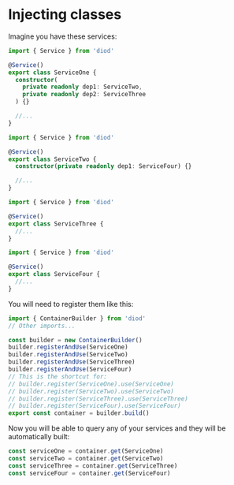 # Injecting classes

Imagine you have these services:

```ts
import { Service } from 'diod'

@Service()
export class ServiceOne {
  constructor(
    private readonly dep1: ServiceTwo,
    private readonly dep2: ServiceThree
  ) {}

  //...
}
```

```ts
import { Service } from 'diod'

@Service()
export class ServiceTwo {
  constructor(private readonly dep1: ServiceFour) {}

  //...
}
```

```ts
import { Service } from 'diod'

@Service()
export class ServiceThree {
  //...
}
```

```ts
import { Service } from 'diod'

@Service()
export class ServiceFour {
  //...
}
```

You will need to register them like this:

```ts
import { ContainerBuilder } from 'diod'
// Other imports...

const builder = new ContainerBuilder()
builder.registerAndUse(ServiceOne)
builder.registerAndUse(ServiceTwo)
builder.registerAndUse(ServiceThree)
builder.registerAndUse(ServiceFour)
// This is the shortcut for:
// builder.register(ServiceOne).use(ServiceOne)
// builder.register(ServiceTwo).use(ServiceTwo)
// builder.register(ServiceThree).use(ServiceThree)
// builder.register(ServiceFour).use(ServiceFour)
export const container = builder.build()
```

Now you will be able to query any of your services and they will be automatically built:

```ts
const serviceOne = container.get(ServiceOne)
const serviceTwo = container.get(ServiceTwo)
const serviceThree = container.get(ServiceThree)
const serviceFour = container.get(ServiceFour)
```
